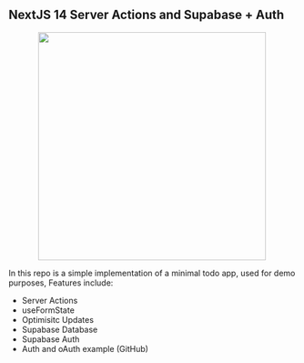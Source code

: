 ## NextJS 14 Server Actions and Supabase + Auth

<p align="center">
 <img src="https://imgur.com/7Rayrls.png" width="400">
</p>

In this repo is a simple implementation of a minimal todo app, used for demo purposes, Features include:

- Server Actions
- useFormState
- Optimisitc Updates
- Supabase Database
- Supabase Auth
- Auth and oAuth example (GitHub)